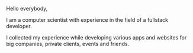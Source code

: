 Hello everybody,

I am a computer scientist 
with experience in the field of a fullstack developer.

I collected my experience while developing various apps and websites
for big companies, private clients, events and friends.

